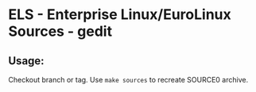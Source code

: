 # ELS - Enterprise Linux/EuroLinux Sources - gedit
 
## Usage:
  Checkout branch or tag. Use `make sources` to recreate  SOURCE0 archive.
